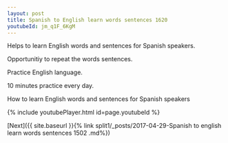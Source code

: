 ```yaml
---
layout: post
title: Spanish to English learn words sentences 1620 
youtubeId: jm_q1F_6KgM
---
```

 
 
Helps to learn English words and sentences for Spanish speakers.

Opportunitiy to repeat the words sentences. 

Practice English language. 
 
10 minutes practice every day. 
 
How to learn English words and sentences for Spanish speakers 
 
{% include youtubePlayer.html id=page.youtubeId %}
 
 
[Next]({{ site.baseurl }}{% link  split1/_posts/2017-04-29-Spanish to english learn words sentences 1502 .md%})
 
